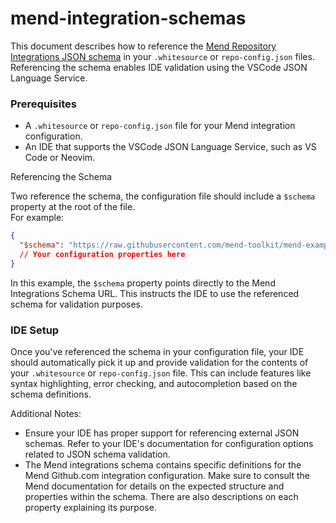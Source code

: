 # mend-integration-schemas
This document describes how to reference the [Mend Repository Integrations JSON schema](https://githubusercontent.com/mend-toolkit/mend-examples/main/Repo-Integration/Schemas/ghc-integration-schema.json) in your ``.whitesource`` or ``repo-config.json`` files. Referencing the schema enables IDE validation using the VSCode JSON Language Service.

### Prerequisites
- A ``.whitesource`` or ``repo-config.json`` file for your Mend integration configuration.
- An IDE that supports the VSCode JSON Language Service, such as VS Code or Neovim.

Referencing the Schema

Two reference the schema, the configuration file should include a ``$schema`` property at the root of the file.  
For example:  
```json
{
  "$schema": "https://raw.githubusercontent.com/mend-toolkit/mend-examples/main/Repo-Integration/Schemas/ghc_integration_schema.json",
  // Your configuration properties here
}
```
In this example, the ``$schema`` property points directly to the Mend Integrations Schema URL. This instructs the IDE to use the referenced schema for validation purposes.

### IDE Setup
Once you've referenced the schema in your configuration file, your IDE should automatically pick it up and provide validation for the contents of your ``.whitesource`` or ``repo-config.json`` file. This can include features like syntax highlighting, error checking, and autocompletion based on the schema definitions.

Additional Notes:
- Ensure your IDE has proper support for referencing external JSON schemas. Refer to your IDE's documentation for configuration options related to JSON schema validation.
- The Mend integrations schema contains specific definitions for the Mend Github.com integration configuration. Make sure to consult the Mend documentation for details on the expected structure and properties within the schema. There are also descriptions on each property explaining its purpose.
